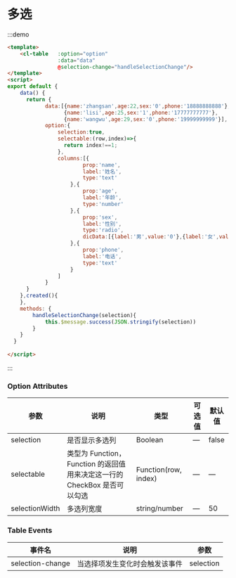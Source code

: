 # 多选

:::demo
```html
<template>
    <cl-table   :option="option" 
                :data="data"
                @selection-change="handleSelectionChange"/>
</template>
<script>
export default {
    data() {
      return {
            data:[{name:'zhangsan',age:22,sex:'0',phone:'18888888888'},
                  {name:'lisi',age:25,sex:'1',phone:'17777777777'},
                  {name:'wangwu',age:29,sex:'0',phone:'19999999999'}],
            option:{
                selection:true,
                selectable:(row,index)=>{
                  return index!==1;
                },
                columns:[{
                        prop:'name',
                        label:'姓名',
                        type:'text'
                    },{
                        prop:'age',
                        label:'年龄',
                        type:'number'
                    },{
                        prop:'sex',
                        label:'性别',
                        type:'radio',
                        dicData:[{label:'男',value:'0'},{label:'女',value:'1'}]
                    },{
                        prop:'phone',
                        label:'电话',
                        type:'text'
                    }
                ]
            }           
      }
    },created(){
    },
    methods: {
        handleSelectionChange(selection){
            this.$message.success(JSON.stringify(selection))
        }
    }
  }
  
</script>
```
:::

### Option Attributes
| 参数      | 说明          | 类型      | 可选值                           | 默认值  |
|---------- |-------------- |---------- |--------------------------------  |-------- |
| selection        | 是否显示多选列 | Boolean | — | false |
| selectable        | 类型为 Function，Function 的返回值用来决定这一行的 CheckBox 是否可以勾选 | Function(row, index) | — | — |
| selectionWidth        | 多选列宽度 | string/number | — | 50 |

### Table Events
| 事件名 | 说明 | 参数 |
| ---- | ---- | ---- |
| selection-change|当选择项发生变化时会触发该事件|selection
